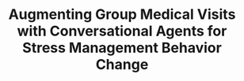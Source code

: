 ---
name: "Augmenting Group Medical Visits With Conversational"
title: "Augmenting Group Medical Visits with Conversational Agents for Stress Management Behavior Change"
project: null
event: "Persuasive Technology Conference"
authors:
- name: "Shamekhi, A.."
- name: "Bickmore, T.."
year: 2017
resources:
- name: "Persuasive17"
  src: "Persuasive17.pdf"
external_url: null
draft: false
---